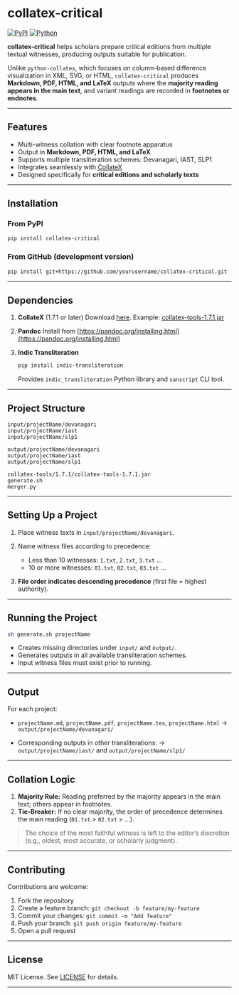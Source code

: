 # collatex-critical

[![PyPI](https://img.shields.io/pypi/v/collatex-critical?color=blue\&label=PyPI)](https://pypi.org/project/collatex-critical/)
[![Python](https://img.shields.io/pypi/pyversions/collatex-critical)](https://www.python.org/)

**collatex-critical** helps scholars prepare critical editions from multiple textual witnesses, producing outputs suitable for publication.

Unlike `python-collatex`, which focuses on column-based difference visualization in XML, SVG, or HTML, `collatex-critical` produces **Markdown, PDF, HTML, and LaTeX** outputs where the **majority reading appears in the main text**, and variant readings are recorded in **footnotes or endnotes**.

---

## Features

* Multi-witness collation with clear footnote apparatus
* Output in **Markdown, PDF, HTML, and LaTeX**
* Supports multiple transliteration schemes: Devanagari, IAST, SLP1
* Integrates seamlessly with [CollateX](https://collatex.net/)
* Designed specifically for **critical editions and scholarly texts**

---

## Installation

### From PyPI

```bash
pip install collatex-critical
```

### From GitHub (development version)

```bash
pip install git+https://github.com/yourusername/collatex-critical.git
```

---

## Dependencies

1. **CollateX** (1.7.1 or later)
   Download [here](https://collatex.net/download/).
   Example: [collatex-tools-1.7.1.jar](https://oss.sonatype.org/service/local/repositories/releases/content/eu/interedition/collatex-tools/1.7.1/collatex-tools-1.7.1.jar)

2. **Pandoc**
   Install from [https://pandoc.org/installing.html](https://pandoc.org/installing.html)

3. **Indic Transliteration**

   ```bash
   pip install indic-transliteration
   ```

   Provides `indic_transliteration` Python library and `sanscript` CLI tool.

---

## Project Structure

```
input/projectName/devanagari
input/projectName/iast
input/projectName/slp1

output/projectName/devanagari
output/projectName/iast
output/projectName/slp1

collatex-tools/1.7.1/collatex-tools-1.7.1.jar
generate.sh
merger.py
```

---

## Setting Up a Project

1. Place witness texts in `input/projectName/devanagari`.
2. Name witness files according to precedence:

   * Less than 10 witnesses: `1.txt`, `2.txt`, `3.txt` …
   * 10 or more witnesses: `01.txt`, `02.txt`, `03.txt` …
3. **File order indicates descending precedence** (first file = highest authority).

---

## Running the Project

```bash
sh generate.sh projectName
```

* Creates missing directories under `input/` and `output/`.
* Generates outputs in all available transliteration schemes.
* Input witness files must exist prior to running.

---

## Output

For each project:

* `projectName.md`, `projectName.pdf`, `projectName.tex`, `projectName.html`
  → `output/projectName/devanagari/`

* Corresponding outputs in other transliterations:
  → `output/projectName/iast/` and `output/projectName/slp1/`

---

## Collation Logic

1. **Majority Rule:** Reading preferred by the majority appears in the main text; others appear in footnotes.
2. **Tie-Breaker:** If no clear majority, the order of precedence determines the main reading (`01.txt` > `02.txt` > …).

> The choice of the most faithful witness is left to the editor’s discretion (e.g., oldest, most accurate, or scholarly judgment).

---

## Contributing

Contributions are welcome:

1. Fork the repository
2. Create a feature branch: `git checkout -b feature/my-feature`
3. Commit your changes: `git commit -m "Add feature"`
4. Push your branch: `git push origin feature/my-feature`
5. Open a pull request

---

## License

MIT License. See [LICENSE](LICENSE) for details.

---


